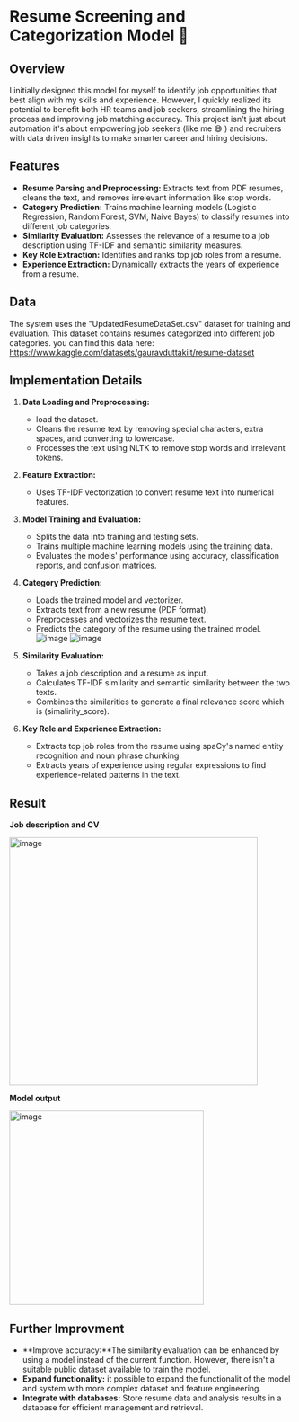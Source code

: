 # Resume Screening and Categorization Model 📃

## Overview

I initially designed this model for myself to identify job opportunities that best align with my skills and experience. However, I quickly realized its potential to benefit both HR teams and job seekers, streamlining the hiring process and improving job matching accuracy. This project isn't just about automation it's about empowering job seekers (like me 😄 ) and recruiters with data driven insights to make smarter career and hiring decisions. 

## Features

* **Resume Parsing and Preprocessing:** Extracts text from PDF resumes, cleans the text, and removes irrelevant information like stop words.
* **Category Prediction:** Trains machine learning models (Logistic Regression, Random Forest, SVM, Naive Bayes) to classify resumes into different job categories.
* **Similarity Evaluation:** Assesses the relevance of a resume to a job description using TF-IDF and semantic similarity measures.
* **Key Role Extraction:** Identifies and ranks top job roles from a resume.
* **Experience Extraction:** Dynamically extracts the years of experience from a resume.

## Data

The system uses the "UpdatedResumeDataSet.csv" dataset for training and evaluation. This dataset contains resumes categorized into different job categories. you can find this data here: https://www.kaggle.com/datasets/gauravduttakiit/resume-dataset 

## Implementation Details

1. **Data Loading and Preprocessing:** 
    - load the dataset.
    - Cleans the resume text by removing special characters, extra spaces, and converting to lowercase.
    - Processes the text using NLTK to remove stop words and irrelevant tokens.
2. **Feature Extraction:**
    - Uses TF-IDF vectorization to convert resume text into numerical features.
3. **Model Training and Evaluation:**
    - Splits the data into training and testing sets.
    - Trains multiple machine learning models using the training data.
    - Evaluates the models' performance using accuracy, classification reports, and confusion matrices.
4. **Category Prediction:**
    - Loads the trained model and vectorizer.
    - Extracts text from a new resume (PDF format).
    - Preprocesses and vectorizes the resume text.
    - Predicts the category of the resume using the trained model.
    ![image](https://github.com/user-attachments/assets/a1649728-bbab-4c85-b75d-c7024cdac2c4)
    ![image](https://github.com/user-attachments/assets/81b9bed1-59b1-4878-a36b-dc283d89bd43)

5. **Similarity Evaluation:**
    - Takes a job description and a resume as input.
    - Calculates TF-IDF similarity and semantic similarity between the two texts.
    - Combines the similarities to generate a final relevance score which is (simalirity_score).
6. **Key Role and Experience Extraction:**
    - Extracts top job roles from the resume using spaCy's named entity recognition and noun phrase chunking.
    - Extracts years of experience using regular expressions to find experience-related patterns in the text.

## Result 
**Job description and CV** 

  <img width="442" alt="image" src="https://github.com/user-attachments/assets/6ca44b2c-7d68-41bb-b4b6-813e13fa7b2f" />
  
**Model output** 

  <img width="346" alt="image" src="https://github.com/user-attachments/assets/4a469e41-30dc-43d4-be8a-460f76077c11" />

## Further Improvment

* **Improve accuracy:**The similarity evaluation can be enhanced by using a model instead of the current function. However, there isn't a suitable public dataset available to train the model.
* **Expand functionality:** it possible to expand the functionalit of the model and system with more complex dataset and feature engineering.
* **Integrate with databases:** Store resume data and analysis results in a database for efficient management and retrieval.
